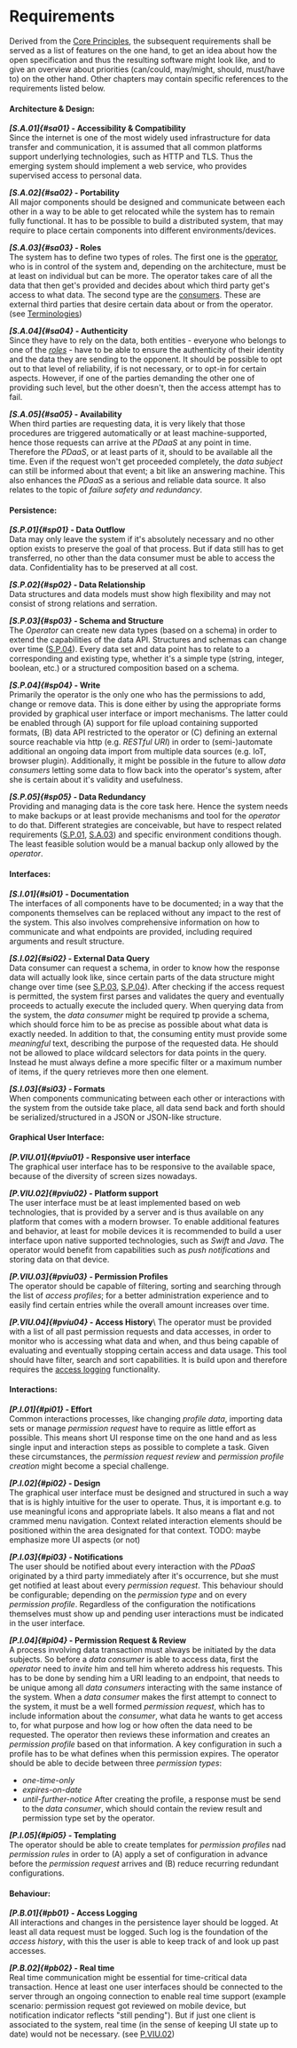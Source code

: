 Requirements
==========================================



Derived from the [Core Principles](#core-principles), the subsequent requirements shall be served as 
a list of features on the one hand, to get an idea about how the open specification and thus the 
resulting software might look like, and to give an overview about priorities (can/could, may/might, 
should, must/have to) on the other hand. 
Other chapters may contain specific references to the requirements listed below.



#### Architecture & Design:

__*[S.A.01]{#sa01}* - Accessibility & Compatibility__\
Since the internet is one of the most widely used infrastructure for data transfer and 
communication, it is assumed that all common platforms support underlying technologies, such as 
HTTP and TLS. Thus the emerging system should implement a web service, who provides supervised 
access to personal data.

__*[S.A.02]{#sa02}* - Portability__\
All major components should be designed and communicate between each other in a way to be able to 
get relocated while the system has to remain fully functional. It has to be possible to build a
distributed system, that may require to place certain components into different environments/devices. 

__*[S.A.03]{#sa03}* - Roles__\
The system has to define two types of roles. The first one is the 
[operator](#terminologies--operator), who is in control of the system and, depending on the 
architecture, must be at least on individual but can be more. The operator takes care of all the 
data that then get's provided and decides about which third party get's access to what data. The second 
type are the [consumers](#terminologies--consumer). These are external third parties that desire 
certain data about or from the operator.
(see [Terminologies](#terminologies))

__*[S.A.04]{#sa04}* - Authenticity__\
Since they have to rely on the data, both entities - everyone who belongs to one of the 
*[roles](#sa03)* - have to be able to ensure the authenticity of their identity and the data they 
are sending to the opponent.
It should be possible to opt out to that level of reliability, if is not necessary, or to opt-in for
certain aspects. However, if one of the parties demanding the other one of providing such level, but 
the other doesn't, then the access attempt has to fail.

__*[S.A.05]{#sa05}* - Availability__\
When third parties are requesting data, it is very likely that those procedures are triggered 
automatically or at least machine-supported, hence those requests can arrive at the *PDaaS* at any 
point in time. Therefore the *PDaaS*, or at least parts of it, should to be available all the time. 
Even if the request won't get proceeded completely, the *data subject* can still be informed about 
that event; a bit like an answering machine. This also enhances the *PDaaS* as a serious and 
reliable data source. It also relates to the topic of *failure safety and redundancy*.


#### Persistence:

__*[S.P.01]{#sp01}* - Data Outflow__\
Data may only leave the system if it's absolutely necessary and no other option exists to preserve 
the goal of that process. But if data still has to get transferred, no other than the data consumer
must be able to access the data. Confidentiality has to be preserved at all cost.

__*[S.P.02]{#sp02}* - Data Relationship__\
Data structures and data models must show high flexibility and may not consist of strong relations 
and serration.

__*[S.P.03]{#sp03}* - Schema and Structure__\
The *Operator* can create new data types (based on a schema) in order to extend the capabilities of
the data API. Structures and schemas can change over time ([S.P.04](#sp04)). 
Every data set and data point has to relate to a corresponding and existing type, whether it's a 
simple type (string, integer, boolean, etc.) or a structured composition based on a schema.

__*[S.P.04]{#sp04}* - Write__\
Primarily the operator is the only one who has the permissions to add, change or remove data. This
is done either by using the appropriate forms provided by graphical user interface or import 
mechanisms. The latter could be enabled through (A) support for file upload containing supported 
formats, (B) data API restricted to the operator or (C) defining an external source reachable via 
http (e.g. *RESTful URI*) in order to (semi-)automate additional an ongoing data import from 
multiple data sources (e.g. IoT, browser plugin).
Additionally, it might be possible in the future to allow *data consumers* letting some data to flow
back into the operator's system, after she is certain about it's validity and usefulness.

__*[S.P.05]{#sp05}* - Data Redundancy__\
Providing and managing data is the core task here. Hence the system needs to make backups or at 
least provide mechanisms and tool for the *operator* to do that. Different strategies are 
conceivable, but have to respect related requirements ([S.P.01](#sp01), [S.A.03](#sa03)) and 
specific environment conditions though. The least feasible solution would be a manual backup only
allowed by the *operator*.


#### Interfaces:

__*[S.I.01]{#si01}* - Documentation__\
The interfaces of all components have to be documented; in a way that the components themselves can 
be replaced without any impact to the rest of the system. This also involves comprehensive 
information on how to communicate and what endpoints are provided, including required arguments and 
result structure.

__*[S.I.02]{#si02}* - External Data Query__\
Data consumer can request a schema, in order to know how the response data will actually look like,
since certain parts of the data structure might change over time (see [S.P.03](#sp03), 
[S.P.04](#sp04)).
After checking if the access request is permitted, the system first parses and validates the query 
and eventually proceeds to actually execute the included query. When querying data from the system, 
the *data consumer* might be required tp provide a schema, which should force him to be as precise 
as possible about what data is exactly needed. In addition to that, the consuming entity must 
provide some *meaningful* text, describing the purpose of the requested data. He should not be 
allowed to place wildcard selectors for data points in the query. Instead he must always define
a more specific filter or a maximum number of items, if the query retrieves more then one element.

__*[S.I.03]{#si03}* - Formats__\
When components communicating between each other or interactions with the system from the outside 
take place, all data send back and forth should be serialized/structured in a JSON or JSON-like
structure.


#### Graphical User Interface:

__*[P.VIU.01]{#pviu01}* - Responsive user interface__\
The graphical user interface has to be responsive to the available space, because of the diversity of
screen sizes nowadays.

__*[P.VIU.02]{#pviu02}* - Platform support__\
The user interface must be at least implemented based on web technologies, that is provided by a
server and is thus available on any platform that comes with a modern browser.
To enable additional features and behavior, at least for mobile devices it is recommended to build 
a user interface upon native supported technologies, such as *Swift* and *Java*. The operator would 
benefit from capabilities such as *push notifications* and storing data on that device.

__*[P.VIU.03]{#pviu03}* - Permission Profiles__\
The operator should be capable of filtering, sorting and searching through the list of *access 
profiles*; for a better administration experience and to easily find certain entries while the 
overall amount increases over time.
 
__*[P.VIU.04]{#pviu04}* - Access History__\ 
The operator must be provided with a list of all past permission requests and data accesses, in 
order to monitor who is accessing what data and when, and thus being capable of evaluating and 
eventually stopping certain access and data usage. This tool should have filter, search and sort 
capabilities. It is build upon and therefore requires the [access logging](#pb01) functionality.


#### Interactions:
    
__*[P.I.01]{#pi01}* - Effort__\
Common interactions processes, like changing *profile data*, importing data sets or manage 
*permission request* have to require as little effort as possible. This means short UI response 
time on the one hand and as less single input and interaction steps as possible to complete a task.
Given these circumstances, the *permission request review* and *permission profile creation* might 
become a special challenge. 

__*[P.I.02]{#pi02}* - Design__\
The graphical user interface must be designed and structured in such a way that is is highly intuitive
for the user to operate. Thus, it is important e.g. to use meaningful icons and appropriate labels.
It also means a flat and not crammed menu navigation. Context related interaction elements should be
positioned within the area designated for that context.
TODO: maybe emphasize more UI aspects (or not)

__*[P.I.03]{#pi03}* - Notifications__\
The user should be notified about every interaction with the *PDaaS* originated by a third party 
immediately after it's occurrence, but she must get notified at least about every *permission 
request*. This behaviour should be configurable; depending on the *permission type* and on every 
*permission profile*. Regardless of the configuration the notifications themselves must show up and
pending user interactions must be indicated in the user interface. 

__*[P.I.04]{#pi04}* - Permission Request & Review__\
A process involving data transaction must always be initiated by the data subjects. So before a 
*data consumer* is able to access data, first the *operator* need to *invite* him and tell him 
whereto address his requests. This has to be done by sending him a URI leading to an endpoint, that 
needs to be unique among all *data consumers* interacting with the same instance of the system.
When a *data consumer* makes the first attempt to connect to the system, it must be a well formed
*permission request*, which has to include information about the *consumer*, what data he wants to
get access to, for what purpose and how log or how often the data need to be requested. The operator
then reviews these information and creates an *permission profile* based on that information. A key
configuration in such a profile has to be what defines when this permission expires. The operator
should be able to decide between three *permission types*:
+   *one-time-only*
+   *expires-on-date*
+   *until-further-notice*
After creating the profile, a response must be send to the *data consumer*, which should contain
the review result and permission type set by the operator. 

__*[P.I.05]{#pi05}* - Templating__\
The operator should be able to create templates for *permission profiles* nad *permission rules* in 
order to (A) apply a set of configuration in advance before the *permission request* arrives and 
(B) reduce recurring redundant configurations.


#### Behaviour:

__*[P.B.01]{#pb01}* - Access Logging__\
All interactions and changes in the persistence layer should be logged. At least all data request 
must be logged. Such log is the foundation of the *access history*, with this the user is able to 
keep track of and look up past accesses.

__*[P.B.02]{#pb02}* - Real time__\
Real time communication might be essential for time-critical data transaction. Hence at least one
user interfaces should be connected to the server through an ongoing connection to enable
real time support (example scenario: permission request got reviewed on mobile device, but 
notification indicator reflects "still pending"). But if just one client is associated to the 
system, real time (in the sense of keeping UI state up to date) would not be necessary.
(see [P.VIU.02](#pviu02}))
